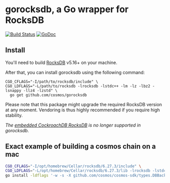 # gorocksdb, a Go wrapper for RocksDB

[![Build Status](https://travis-ci.org/cosmos/gorocksdb.svg)](https://travis-ci.org/tecbot/gorocksdb) [![GoDoc](https://godoc.org/github.com/tecbot/gorocksdb?status.svg)](http://godoc.org/github.com/tecbot/gorocksdb)

## Install

You'll need to build [RocksDB](https://github.com/facebook/rocksdb) v5.16+ on your machine.

After that, you can install gorocksdb using the following command:

    CGO_CFLAGS="-I/path/to/rocksdb/include" \
    CGO_LDFLAGS="-L/path/to/rocksdb -lrocksdb -lstdc++ -lm -lz -lbz2 -lsnappy -llz4 -lzstd" \
      go get github.com/cosmos/gorocksdb

Please note that this package might upgrade the required RocksDB version at any moment.
Vendoring is thus highly recommended if you require high stability.

*The [embedded CockroachDB RocksDB](https://github.com/cockroachdb/c-rocksdb) is no longer supported in gorocksdb.*


## Exact example of building a cosmos chain on a mac 


```bash
CGO_CFLAGS="-I/opt/homebrew/Cellar/rocksdb/6.27.3/include" \
CGO_LDFLAGS="-L/opt/homebrew/Cellar/rocksdb/6.27.3/lib -lrocksdb -lstdc++ -lm -lz -lbz2 -lsnappy -llz4 -lzstd -L/opt/homebrew/Cellar/snappy/1.1.9/lib -L/opt/homebrew/Cellar/lz4/1.9.3/lib/ -L /opt/homebrew/Cellar/zstd/1.5.1/lib/"  \
go install -ldflags '-w -s -X github.com/cosmos/cosmos-sdk/types.DBBackend=rocksdb' -tags rocksdb ./...
```
